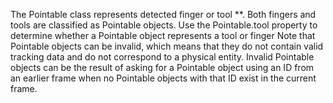The Pointable class represents detected finger or tool **. Both fingers and tools are classified as Pointable objects. Use the Pointable.tool property to determine whether a Pointable object represents a tool or finger Note that Pointable objects can be invalid, which means that they do not contain valid tracking data and do not correspond to a physical entity. Invalid Pointable objects can be the result of asking for a Pointable object using an ID from an earlier frame when no Pointable objects with that ID exist in the current frame.